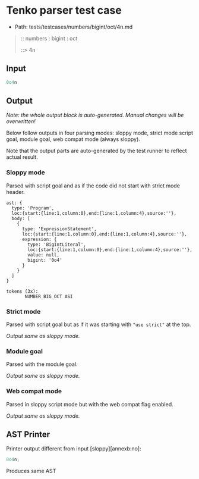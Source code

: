 # Tenko parser test case

- Path: tests/testcases/numbers/bigint/oct/4n.md

> :: numbers : bigint : oct
>
> ::> 4n
>
> 

## Input

`````js
0o4n
`````

## Output

_Note: the whole output block is auto-generated. Manual changes will be overwritten!_

Below follow outputs in four parsing modes: sloppy mode, strict mode script goal, module goal, web compat mode (always sloppy).

Note that the output parts are auto-generated by the test runner to reflect actual result.

### Sloppy mode

Parsed with script goal and as if the code did not start with strict mode header.

`````
ast: {
  type: 'Program',
  loc:{start:{line:1,column:0},end:{line:1,column:4},source:''},
  body: [
    {
      type: 'ExpressionStatement',
      loc:{start:{line:1,column:0},end:{line:1,column:4},source:''},
      expression: {
        type: 'BigIntLiteral',
        loc:{start:{line:1,column:0},end:{line:1,column:4},source:''},
        value: null,
        bigint: '0o4'
      }
    }
  ]
}

tokens (3x):
       NUMBER_BIG_OCT ASI
`````

### Strict mode

Parsed with script goal but as if it was starting with `"use strict"` at the top.

_Output same as sloppy mode._

### Module goal

Parsed with the module goal.

_Output same as sloppy mode._

### Web compat mode

Parsed in sloppy script mode but with the web compat flag enabled.

_Output same as sloppy mode._

## AST Printer

Printer output different from input [sloppy][annexb:no]:

````js
0o4n;
````

Produces same AST
